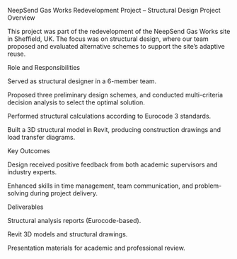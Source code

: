 NeepSend Gas Works Redevelopment Project – Structural Design
Project Overview

This project was part of the redevelopment of the NeepSend Gas Works site in Sheffield, UK.
The focus was on structural design, where our team proposed and evaluated alternative schemes to support the site’s adaptive reuse.

Role and Responsibilities

Served as structural designer in a 6-member team.

Proposed three preliminary design schemes, and conducted multi-criteria decision analysis to select the optimal solution.

Performed structural calculations according to Eurocode 3 standards.

Built a 3D structural model in Revit, producing construction drawings and load transfer diagrams.

Key Outcomes

Design received positive feedback from both academic supervisors and industry experts.

Enhanced skills in time management, team communication, and problem-solving during project delivery.

Deliverables

Structural analysis reports (Eurocode-based).

Revit 3D models and structural drawings.

Presentation materials for academic and professional review.
